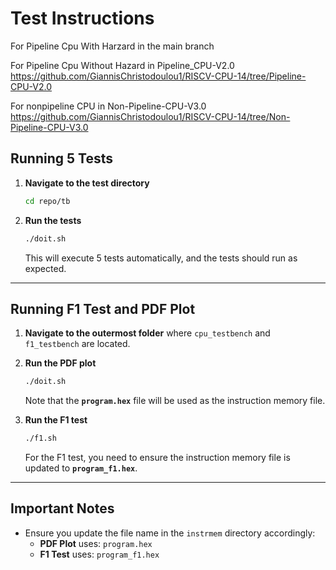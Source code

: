 # Test Instructions
For Pipeline Cpu With Harzard in the main branch


For Pipeline Cpu Without Hazard in Pipeline_CPU-V2.0
https://github.com/GiannisChristodoulou1/RISCV-CPU-14/tree/Pipeline-CPU-V2.0

For nonpipeline CPU in Non-Pipeline-CPU-V3.0
https://github.com/GiannisChristodoulou1/RISCV-CPU-14/tree/Non-Pipeline-CPU-V3.0
## Running 5 Tests

1. **Navigate to the test directory**
   ```bash
   cd repo/tb
   ```

2. **Run the tests**
   ```bash
   ./doit.sh
   ```
   This will execute 5 tests automatically, and the tests should run as expected.

---

## Running F1 Test and PDF Plot

1. **Navigate to the outermost folder** where `cpu_testbench` and `f1_testbench` are located.

2. **Run the PDF plot**
   ```bash
   ./doit.sh
   ```
   Note that the **`program.hex`** file will be used as the instruction memory file.

3. **Run the F1 test**
   ```bash
   ./f1.sh
   ```
   For the F1 test, you need to ensure the instruction memory file is updated to **`program_f1.hex`**.

---

## Important Notes

- Ensure you update the file name in the `instrmem` directory accordingly:
  - **PDF Plot** uses: `program.hex`
  - **F1 Test** uses: `program_f1.hex`



